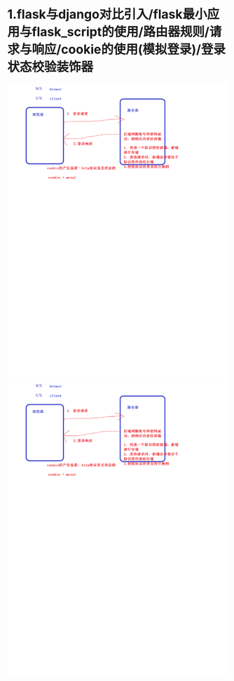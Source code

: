 # 1.flask与django对比引入/flask最小应用与flask_script的使用/路由器规则/请求与响应/cookie的使用(模拟登录)/登录状态校验装饰器
![](https://github.com/hetanglinlin/-flask/blob/master/images/cookie.png?raw=true)
![](https://github.com/hetanglinlin/-flask/blob/master/images/cookie.png)
